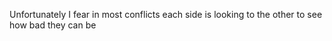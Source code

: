 Unfortunately I fear in most conflicts each side is looking to the other to see how bad they can be

